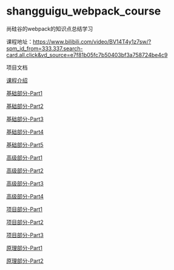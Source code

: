 # shangguigu_webpack_course
尚硅谷的webpack的知识点总结学习

课程地址：https://www.bilibili.com/video/BV14T4y1z7sw/?spm_id_from=333.337.search-card.all.click&vd_source=e7f81b05fc7b50403bf3a758724be4c9

项目文档

[课程介绍](docs/课程介绍.md)

[基础部分-Part1](docs/基础部分-Part1.md)

[基础部分-Part2](docs/基础部分-Part2.md)

[基础部分-Part3](docs/基础部分-Part3.md)

[基础部分-Part4](docs/基础部分-Part4.md)

[基础部分-Part5](docs/基础部分-Part5.md)

[高级部分-Part1](docs/高级部分-Part1.md)

[高级部分-Part2](docs/高级部分-Part2.md)

[高级部分-Part3](docs/高级部分-Part3.md)

[高级部分-Part4](docs/高级部分-Part4.md)

[项目部分-Part1](docs/项目部分-Part1.md)

[项目部分-Part2](docs/项目部分-Part2.md)

[项目部分-Part3](docs/项目部分-Part3.md)

[原理部分-Part1](docs/原理部分-Part1.md)

[原理部分-Part2](docs/原理部分-Part2.md)
